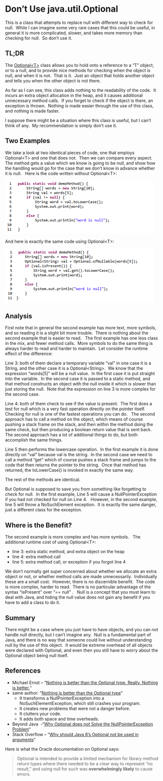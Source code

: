 #  Don’t Use java.util.Optional

This is a class that attempts to replace null with different way to check for null.  While I can imagine some very rare cases that this could be useful, in general it is more complicated, slower, and takes more memory than checking for null.  So don’t use it.

## TL;DR

The [Optional&lt;T&gt;](https://www.geeksforgeeks.org/java-8-optional-class/) class allows you to hold onto a reference to a “T” object, or to a null, and to provide nice methods for checking when the object is null, and when it is not.  That is it.  Just an object that holds another object and tells you when the other object is not there.

As far as I can see, this class adds nothing to the readability of the code.  It incurs an extra object allocation in the heap, and it causes additional unnecessary method calls.  If you forget to check if the object is there, an exception is thrown.  Nothing is made easier through the use of this class, and nothing is made faster.

I suppose there might be a situation where this class is useful, but I can’t think of any.  My recommendation is simply don’t use it.

## Two Examples

We take a look at two identical pieces of code, one that employs Optional&lt;T&gt; and one that does not.  Then we can compare every aspect.  The method gets a value which we know is going to be null, and show how the handling would go for the case that we don’t know in advance whether it is null.   Here is the code written without Optional&lt;T&gt;:

![](java-optional-img1.png)

And here is exactly the same code using Optional&lt;T&gt;:

![](java-optional-img2.png)

## Analysis

First note that in general the second example has more text, more symbols, and so reading it is a slight bit more trouble.  There is nothing about the second example that is easier to read.   The first example has one less class in the mix, and fewer method calls.  More symbols to do the same thing is always harder to read and harder to maintain.  Let consider the runtime effect of the difference:

Line 3: both of them declare a temporary variable “val” in one case it is a String, and the other case it is a Optional&lt;String&gt;.  We know that the expression “words\[5\]” will be a null value.  In the first case it is put straight into the variable.  In the second case it is passed to a static method, and that method constructs an object with the null inside it which is slower than just storing the null.  Note that the expression on line 3 is more complex for the second case.

Line 4: both of them check to see if the value is present.  The first does a test for null which is a very fast operation directly on the pointer itself.  Checking for null is one of the fastest operations you can do.   The second approach has to call a method on the object, which means of course pushing a stack frame on the stack, and then within the method doing the same check, but then producing a boolean return value that is sent back.  The second approach has a lot of additional things to do, but both accomplish the same things.

Line 5 then performs the lowercase operation.  In the first example it is done directly on “val” because val is the string.  In the second case we need to call a method “get” which of course pushes a stack frame and jumps to the code that then returns the pointer to the string.  Once that method has returned, the toLowerCase() is invoked in exactly the same way.

The rest of the methods are identical.

But Optional is supposed to save you from something like forgetting to check for null.  In the first example, Line 5 will cause a NullPointerException if you had not checked for null on Line 4.   However, in the second example, line 5 will throw a NoSuchElement exception.  It is exactly the same danger, just a different class for the exception.

## Where is the Benefit?

The second example is more complex and has more symbols.   The additional runtime cost of using Optional&lt;T&gt;:

*   line 3: extra static method, and extra object on the heap
*   line 4: extra method call
*   line 5: extra method call, or exception if you forgot line 4

We don’t normally get super concerned about whether we allocate an extra object or not, or whether method calls are made unnecessarily.  Individually these are a small cost.  However, there is no discernible benefit.  The code is more complex, harder to read.  There is no particular advantage of the syntax “isPresent” over “== null” .   Null is a concept that you must learn to deal with Java, and hiding the null value does not gain any benefit if you have to add a class to do it.

## Summary

There might be a case where you just have to have objects, and you can not handle null directly, but I can’t imagine any.  Null is a fundamental part of Java, and there is no way that someone could live without understanding null by the use of this object.  It would be extreme overhead of all objects were declared with Optional, and even then you still have to worry about the Optional object being null itself.

## References

*   Michael Ernst – “[Nothing is better than the Optional type. Really. Nothing is better.](https://blogs.oracle.com/javamagazine/post/optional-class-null-pointer-drawbacks)“
*   same author: “[Nothing is better than the Optional type](https://homes.cs.washington.edu/~mernst/advice/nothing-is-better-than-optional.html)”
    *   It transforms a NullPointerException into a NoSuchElementException, which still crashes your program.
    *   It creates new problems that were not a danger before.
    *   It clutters your code.
    *   It adds both space and time overheads.
*   Beyond Java  -“[Why Optional does not Solve the NullPointerException Problem](https://www.beyondjava.net/optionals-guidelines)“
*   Stack Overflow – “[Why should Java 8’s Optional not be used in arguments](https://stackoverflow.com/questions/31922866/why-should-java-8s-optional-not-be-used-in-arguments)“

Here is what the Oracle documentation on Optional says:

> Optional is intended to provide a limited mechanism for library method return types where there needed to be a clear way to represent “no result,” and using null for such was **overwhelmingly likely** to cause errors.